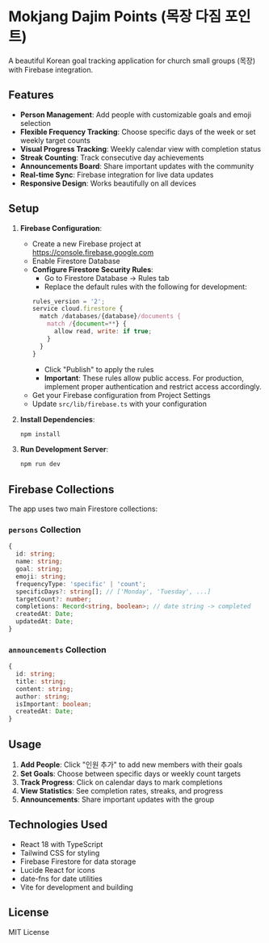 # Mokjang Dajim Points (목장 다짐 포인트)

A beautiful Korean goal tracking application for church small groups (목장) with Firebase integration.

## Features

- **Person Management**: Add people with customizable goals and emoji selection
- **Flexible Frequency Tracking**: Choose specific days of the week or set weekly target counts
- **Visual Progress Tracking**: Weekly calendar view with completion status
- **Streak Counting**: Track consecutive day achievements
- **Announcements Board**: Share important updates with the community
- **Real-time Sync**: Firebase integration for live data updates
- **Responsive Design**: Works beautifully on all devices

## Setup

1. **Firebase Configuration**:
   - Create a new Firebase project at https://console.firebase.google.com
   - Enable Firestore Database
   - **Configure Firestore Security Rules**:
     - Go to Firestore Database → Rules tab
     - Replace the default rules with the following for development:
     ```javascript
     rules_version = '2';
     service cloud.firestore {
       match /databases/{database}/documents {
         match /{document=**} {
           allow read, write: if true;
         }
       }
     }
     ```
     - Click "Publish" to apply the rules
     - **Important**: These rules allow public access. For production, implement proper authentication and restrict access accordingly.
   - Get your Firebase configuration from Project Settings
   - Update `src/lib/firebase.ts` with your configuration

2. **Install Dependencies**:
   ```bash
   npm install
   ```

3. **Run Development Server**:
   ```bash
   npm run dev
   ```

## Firebase Collections

The app uses two main Firestore collections:

### `persons` Collection
```typescript
{
  id: string;
  name: string;
  goal: string;
  emoji: string;
  frequencyType: 'specific' | 'count';
  specificDays?: string[]; // ['Monday', 'Tuesday', ...]
  targetCount?: number;
  completions: Record<string, boolean>; // date string -> completed
  createdAt: Date;
  updatedAt: Date;
}
```

### `announcements` Collection
```typescript
{
  id: string;
  title: string;
  content: string;
  author: string;
  isImportant: boolean;
  createdAt: Date;
}
```

## Usage

1. **Add People**: Click "인원 추가" to add new members with their goals
2. **Set Goals**: Choose between specific days or weekly count targets
3. **Track Progress**: Click on calendar days to mark completions
4. **View Statistics**: See completion rates, streaks, and progress
5. **Announcements**: Share important updates with the group

## Technologies Used

- React 18 with TypeScript
- Tailwind CSS for styling
- Firebase Firestore for data storage
- Lucide React for icons
- date-fns for date utilities
- Vite for development and building

## License

MIT License
